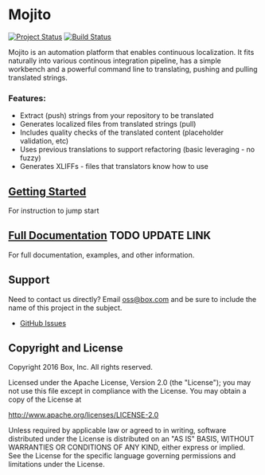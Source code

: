 Mojito 
====
[![Project Status](http://opensource.box.com/badges/active.svg)](http://opensource.box.com/badges)
[![Build Status](https://travis-ci.com/box/mojito.svg?token=NJfRzR9V36ATPDsJtEkR&branch=master)](https://travis-ci.com/box/mojito)

Mojito is an automation platform that enables continuous localization.  It fits naturally into various continous integration pipeline, has a simple workbench and a powerful command line to translating, pushing and pulling translated strings.  

### Features:
- Extract (push) strings from your repository to be translated
- Generates localized files from translated strings (pull)
- Includes quality checks of the translated content (placeholder validation, etc)
- Uses previous translations to support refactoring (basic leveraging - no fuzzy)
- Generates XLIFFs - files that translators know how to use

## [Getting Started](http://opensource.box.com/mojito/docs/guides/getting-started/)
For instruction to jump start

## [Full Documentation](http://opensource.box.com/mojito/docs/) TODO UPDATE LINK
For full documentation, examples, and other information.

## Support

Need to contact us directly? Email oss@box.com and be sure to include the name of this project in the subject.
- [GitHub Issues](https://github.com/Box/Mojito/issues)

## Copyright and License

Copyright 2016 Box, Inc. All rights reserved.

Licensed under the Apache License, Version 2.0 (the "License");
you may not use this file except in compliance with the License.
You may obtain a copy of the License at

   http://www.apache.org/licenses/LICENSE-2.0

Unless required by applicable law or agreed to in writing, software
distributed under the License is distributed on an "AS IS" BASIS,
WITHOUT WARRANTIES OR CONDITIONS OF ANY KIND, either express or implied.
See the License for the specific language governing permissions and
limitations under the License.
